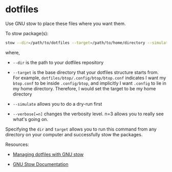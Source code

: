 # dotfiles

Use GNU stow to place these files where you want them.

To stow package(s):

```sh
stow --dir=/path/to/dotfiles --target=/path/to/home/directory --simulate --verbose package1 package2
```

where,

- `--dir` is the path to your dotfiles repository

- `--target` is the base directory that your dotfiles structure starts from. For example, `dotfiles/btop/.config/btop/btop.conf` indicates I want my `btop.conf` to be inside `.config/btop`, and implicitly I want `.config` to lie in my home directory. Therefore, I would set the target to be my home directory

- `--simulate` allows you to do a dry-run first

- `--verbose[=n]` changes the verbosity level. n=3 allows you to really see what's going on.

Specifying the `dir` and `target` allows you to run this command from any directory on your computer and successfully stow the packages.

Resources:

- [Managing dotfiles with GNU stow](https://medium.com/quick-programming/managing-dotfiles-with-gnu-stow-9b04c155ebad)

- [GNU Stow Documentation](https://www.gnu.org/software/stow/manual/stow.html#Invoking-Stow)
